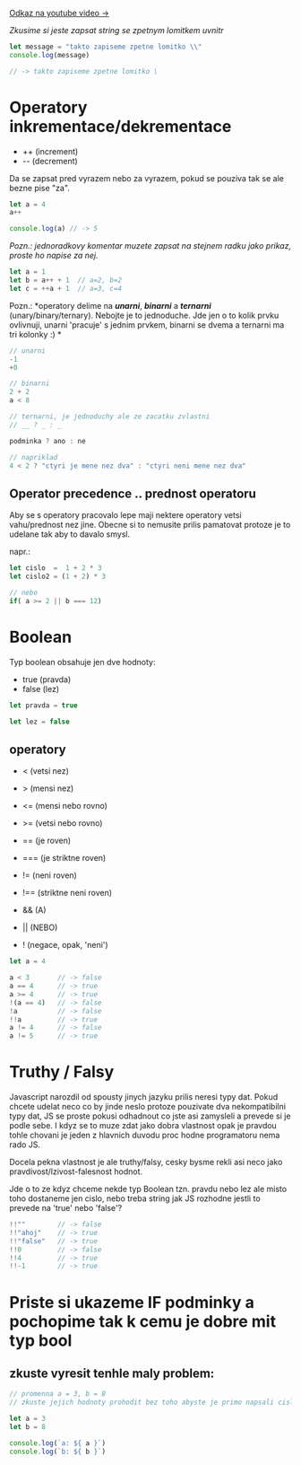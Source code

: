 [Odkaz na youtube video ->](https://www.youtube.com/watch?v=jTubLlbMTIE&list=PL62jh-_-s39rP2eTM6f4495QmvgcdtssP&index=3)

*Zkusime si jeste zapsat string se zpetnym lomitkem uvnitr*

```javascript
let message = "takto zapiseme zpetne lomitko \\"
console.log(message)

// -> takto zapiseme zpetne lomitko \
```


# Operatory inkrementace/dekrementace
- ++    (increment)
- \--   (decrement)

Da se zapsat pred vyrazem nebo za vyrazem, pokud se pouziva tak se ale bezne pise "za".

```javascript
let a = 4
a++

console.log(a) // -> 5
```

*Pozn.: jednoradkovy komentar muzete zapsat na stejnem radku jako prikaz, proste ho napise za nej.*

```javascript
let a = 1
let b = a++ + 1  // a=2, b=2
let c = ++a + 1  // a=3, c=4
```

Pozn.: *operatory delime na ***unarni***, ***binarni*** a ***ternarni*** (unary/binary/ternary). Nebojte je to jednoduche. Jde jen o to kolik prvku ovlivnuji, unarni 'pracuje' s jednim prvkem, binarni se dvema a ternarni ma tri kolonky :) *

```javascript
// unarni
-1
+0

// binarni
2 + 2
a < 8

// ternarni, je jednoduchy ale ze zacatku zvlastni
// __ ? _ : _

podminka ? ano : ne

// napriklad
4 < 2 ? "ctyri je mene nez dva" : "ctyri neni mene nez dva"
```


## Operator precedence .. prednost operatoru
Aby se s operatory pracovalo lepe maji nektere operatory vetsi vahu/prednost nez jine. Obecne si to nemusite prilis pamatovat protoze je to udelane tak aby to davalo smysl. 

napr.:
```javascript
let cislo  =  1 + 2 * 3
let cislo2 = (1 + 2) * 3

// nebo 
if( a >= 2 || b === 12)
```



# Boolean
Typ boolean obsahuje jen dve hodnoty: 
- true (pravda)
- false (lez)

```javascript
let pravda = true

let lez = false
```

## operatory
- <    (vetsi nez)
- \>   (mensi nez)
- <=   (mensi nebo rovno)
- \>=  (vetsi nebo rovno)

- ==   (je roven)
- ===  (je striktne roven)
- !=   (neni roven)
- !==  (striktne neni roven)

- &&   (A)
- ||   (NEBO)
  
- ! (negace, opak, 'neni')

```javascript
let a = 4

a < 3       // -> false
a == 4      // -> true
a >= 4      // -> true
!(a == 4)   // -> false
!a          // -> false
!!a         // -> true
a != 4      // -> false
a != 5      // -> true
```


# Truthy / Falsy
Javascript narozdil od spousty jinych jazyku prilis neresi typy dat. 
Pokud chcete udelat neco co by jinde neslo protoze pouzivate dva nekompatibilni typy dat, JS se proste pokusi odhadnout co jste asi zamysleli a prevede si je podle sebe. I kdyz se to muze zdat jako dobra vlastnost opak je pravdou tohle chovani je jeden z hlavnich duvodu proc hodne programatoru nema rado JS.

Docela pekna vlastnost je ale truthy/falsy, cesky bysme rekli asi neco jako pravdivost/lzivost-falesnost hodnot. 

Jde o to ze kdyz chceme nekde typ Boolean tzn. pravdu nebo lez ale misto toho dostaneme jen cislo, nebo treba string jak JS rozhodne jestli to prevede na 'true' nebo 'false'?

```javascript
!!""        // -> false
!!"ahoj"    // -> true
!!"false"   // -> true
!!0         // -> false
!!4         // -> true
!!-1        // -> true
```



# Priste si ukazeme IF podminky a pochopime tak k cemu je dobre mit typ bool


## zkuste vyresit tenhle maly problem:
```javascript
// promenna a = 3, b = 8
// zkuste jejich hodnoty prohodit bez toho abyste je primo napsali cislo

let a = 3
let b = 8

console.log(`a: ${ a }`)
console.log(`b: ${ b }`)
```